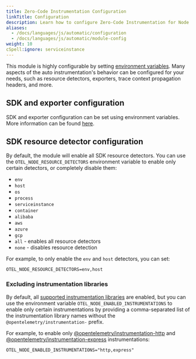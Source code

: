```yaml
---
title: Zero-Code Instrumentation Configuration
linkTitle: Configuration
description: Learn how to configure Zero-Code Instrumentation for Node.js
aliases:
  - /docs/languages/js/automatic/configuration
  - /docs/languages/js/automatic/module-config
weight: 10
cSpell:ignore: serviceinstance
---
```


This module is highly configurable by setting
[environment variables](/docs/specs/otel/configuration/sdk-environment-variables/).
Many aspects of the auto instrumentation's behavior can be configured for your
needs, such as resource detectors, exporters, trace context propagation headers,
and more.

## SDK and exporter configuration

SDK and exporter configuration can be set using environment variables. More
information can be found [here](/docs/languages/sdk-configuration/).

## SDK resource detector configuration

By default, the module will enable all SDK resource detectors. You can use the
`OTEL_NODE_RESOURCE_DETECTORS` environment variable to enable only certain
detectors, or completely disable them:

- `env`
- `host`
- `os`
- `process`
- `serviceinstance`
- `container`
- `alibaba`
- `aws`
- `azure`
- `gcp`
- `all` - enables all resource detectors
- `none` - disables resource detection

For example, to only enable the `env` and `host` detectors, you can set:

```shell
OTEL_NODE_RESOURCE_DETECTORS=env,host
```

### Excluding instrumentation libraries

By default, all
[supported instrumentation libraries](https://github.com/open-telemetry/opentelemetry-js-contrib/blob/main/metapackages/auto-instrumentations-node/README.md#supported-instrumentations)
are enabled, but you can use the environment variable
`OTEL_NODE_ENABLED_INSTRUMENTATIONS` to enable only certain instrumentations by
providing a comma-separated list of the instrumentation library names without
the `@opentelemetry/instrumentation-` prefix.

For example, to enable only
[@opentelemetry/instrumentation-http](https://github.com/open-telemetry/opentelemetry-js/tree/main/packages/opentelemetry-instrumentation-http)
and
[@opentelemetry/instrumentation-express](https://github.com/open-telemetry/opentelemetry-js-contrib/tree/main/plugins/node/opentelemetry-instrumentation-express)
instrumentations:

```shell
OTEL_NODE_ENABLED_INSTRUMENTATIONS="http,express"
```
